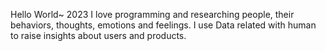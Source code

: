 Hello World~ 2023
I love programming and researching people, their behaviors, thoughts, emotions and feelings.
I use Data related with human to raise insights about users and products.
